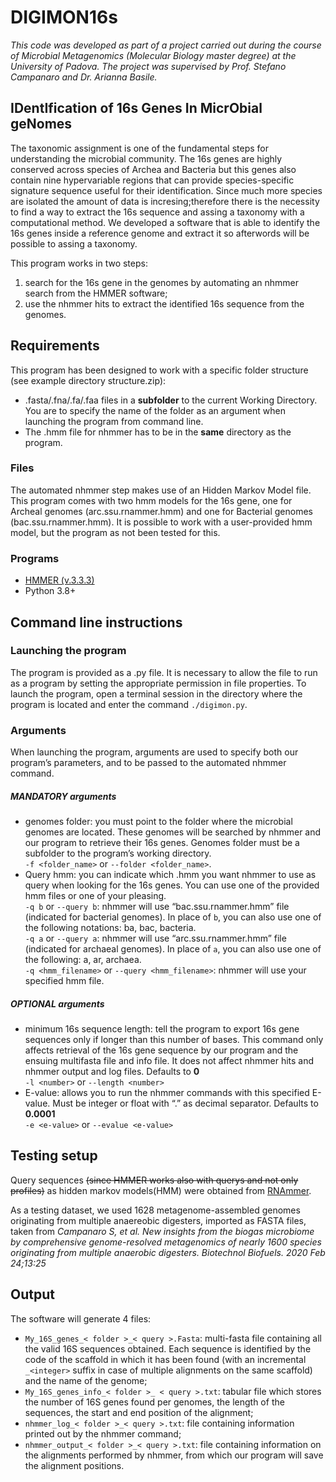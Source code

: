 # DIGIMON16s
*This code was developed as part of a project carried out during the course of Microbial Metagenomics 
(Molecular Biology master degree) at the University of Padova. 
The project was supervised by Prof. Stefano Campanaro and Dr. Arianna Basile.*

## IDentIfication of 16s Genes In MicrObial geNomes

The taxonomic assignment is one of the fundamental steps for understanding the microbial community.
The 16s genes are highly conserved across species of Archea and Bacteria but this genes also contain nine hypervariable regions that can provide species-specific signature sequence useful for their identification.
Since much more species are isolated the amount of data is incresing;therefore there is the necessity to find a way to extract the 16s sequence and assing a taxonomy with a computational method.
We developed a software that is able to identify the 16s genes inside a reference genome and extract it so afterwords will be possible to assing a taxonomy.

This program works in two steps:
1. search for the 16s gene in the genomes by automating an nhmmer search from the HMMER software;
2. use the nhmmer hits to extract the identified 16s sequence from the genomes.

## Requirements
This program has been designed to work with a specific folder structure (see example directory structure.zip): 
- .fasta/.fna/.fa/.faa files in a **subfolder** to the current Working Directory. You are to specify the name of the folder as an argument when launching the program from command line.
- The .hmm file for nhmmer has to be in the **same** directory as the program.

### Files
The automated nhmmer step makes use of an Hidden Markov Model file.
This program comes with two hmm models for the 16s gene, one for Archeal genomes (arc.ssu.rnammer.hmm) and one for Bacterial genomes (bac.ssu.rnammer.hmm). It is possible to work with a user-provided hmm model, but the program as not been tested for this.

### Programs
- [HMMER (v.3.3.3)](http://hmmer.org/)
- Python 3.8+

## Command line instructions
### Launching the program
The program is provided as a .py file. It is necessary to allow the file to run as a program by setting the appropriate permission in file properties.
To launch the program, open a terminal session in the directory where the program is located and enter the command `./digimon.py`.
### Arguments
When launching the program, arguments are used to specify both our program’s parameters, and to be passed to the automated nhmmer command.
##### MANDATORY arguments
- genomes folder: you must point to the folder where the microbial genomes are located. These genomes will be searched by nhmmer and our program to retrieve their 16s genes. Genomes folder must be a subfolder to the program’s working directory.\
`-f <folder_name>` or `--folder <folder_name>`.
- Query hmm: you can indicate which .hmm you want nhmmer to use as query when looking for the 16s genes. You can use one of the provided hmm files or one of your pleasing.\
	`-q b` or `--query b`: nhmmer will use “bac.ssu.rnammer.hmm” file (indicated for bacterial genomes). In place of `b`, you can also use one of the following notations: ba, bac, bacteria.\
	`-q a` or `--query a`: nhmmer will use “arc.ssu.rnammer.hmm” file (indicated for archaeal genomes). In place of `a`, you can also use one of the following: a, ar, archaea.\
	`-q <hmm_filename>` or `--query <hmm_filename>`: nhmmer will use your specified hmm file.
    
##### OPTIONAL arguments
- minimum 16s sequence length: tell the program to export 16s gene sequences only if longer than this number of bases. This command only affects retrieval of the 16s gene sequence by our program and the ensuing multifasta file and info file. It does not affect nhmmer hits and nhmmer output and log files. Defaults to **0**\
`-l <number>` or `--length <number>`
- E-value: allows you to run the nhmmer commands with this specified E-value. Must be integer or float with “.” as decimal separator. Defaults to **0.0001**\
`-e <e-value>` or `--evalue <e-value>`
	
## Testing setup
Query sequences ~~(since HMMER works also with querys and not only profiles)~~ as hidden markov models(HMM) were obtained from [RNAmmer](http://www.cbs.dtu.dk/services/RNAmmer/).

As a testing dataset, we used 1628 metagenome-assembled genomes originating from multiple anaereobic digesters, imported as FASTA files, taken from _Campanaro S, et al. New insights from the biogas microbiome by comprehensive genome-resolved metagenomics of nearly 1600 species originating from multiple anaerobic digesters. Biotechnol Biofuels. 2020 Feb 24;13:25_

## Output
The software will generate 4 files:
- `My_16S_genes_< folder >_< query >.Fasta`: multi-fasta file containing all the valid 16S sequences obtained. Each sequence is identified by the code of the scaffold in which it has been found (with an incremental `_<integer>` suffix in case of multiple alignments on the same scaffold) and the name of the genome;
- `My_16S_genes_info_< folder >_ < query >.txt`: tabular file which stores the number of 16S genes found per genomes, the length of the sequences, the start and end position of the alignment; 
- `nhmmer_log_< folder >_< query >.txt`: file containing information printed out by the nhmmer command;
- `nhmmer_output_< folder >_< query >.txt`: file containing information on the alignments performed by nhmmer, from which our program will save the alignment positions. 
